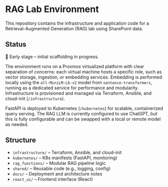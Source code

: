 # RAG Lab Environment

This repository contains the infrastructure and application code for a Retrieval-Augmented Generation (RAG) lab using SharePoint data.

## Status

🧪 Early stage – initial scaffolding in progress.

The environment runs on a Proxmox virtualized platform with clear separation of concerns: each virtual machine hosts a specific role, such as vector storage, ingestion, or embedding services. Embedding is performed locally using the `all-MiniLM-L6-v2` model from `sentence-transformers`, running as a dedicated service for performance and modularity. Infrastructure is provisioned and managed via Terraform, Ansible, and cloud-init (`/infrastructure`).

FastAPI is deployed to Kubernetes (`/kubernetes`) for scalable, containerized query serving. The RAG LLM is currently configured to use ChatGPT, but this is fully configurable and can be swapped with a local or remote model as needed.

## Structure

- `infrastructure/` – Terraform, Ansible, and cloud-init
- `kubernetes/` – K8s manifests (FastAPI, monitoring)
- `rag_functions/` – Modular RAG pipeline logic
- `shared/` – Reusable code (e.g., logging, config)
- `docs/` – Deployment and architecture notes
- `react_ui/` – Frontend interface (React)
